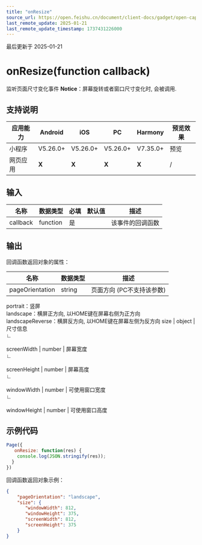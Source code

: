 ```yaml
---
title: "onResize"
source_url: https://open.feishu.cn/document/client-docs/gadget/open-capabilities/autorotate/onresize
last_remote_update: 2025-01-21
last_remote_update_timestamp: 1737431226000
---
```

最后更新于 2025-01-21

# onResize(function callback)

监听页面尺寸变化事件
**Notice**：屏幕旋转或者窗口尺寸变化时, 会被调用.

## 支持说明

应用能力 | Android | iOS | PC | Harmony | 预览效果
--- | --- | --- | --- | --- | ---
小程序 | V5.26.0+ | V5.26.0+ | V5.26.0+ | V7.35.0+ | 预览
网页应用 | **X** | **X** | **X** | **X** | /

## 输入

名称 | 数据类型 | 必填 | 默认值 | 描述
--- | --- | --- | --- | ---
callback | function | 是 |  | 该事件的回调函数

## 输出
回调函数返回对象的属性：

名称 | 数据类型 | 描述
--- | --- | ---
pageOrientation | string | 页面方向 (PC不支持该参数)  
portrait：竖屏  
landscape：横屏正方向, 以HOME键在屏幕右侧为正方向  
landscapeReverse：横屏反方向, 以HOME键在屏幕左侧为反方向
size | object | 尺寸信息
&emsp;  
                    ∟  
                &nbsp;  
                    screenWidth | number | 屏幕宽度
&emsp;  
                    ∟  
                &nbsp;  
                    screenHeight | number | 屏幕高度
&emsp;  
                    ∟  
                &nbsp;  
                    windowWidth | number | 可使用窗口宽度
&emsp;  
                    ∟  
                &nbsp;  
                    windowHeight | number | 可使用窗口高度

## 示例代码

```js
Page({
   onResize: function(res) {
    console.log(JSON.stringify(res));
  }
})
```

回调函数返回对象示例：
```json
{
	"pageOrientation": "landscape",
	"size": {
	   "windowWidth": 812,
	   "windowHeight": 375,
	   "screenWidth": 812,
	   "screenHeight": 375
	}
}
```
